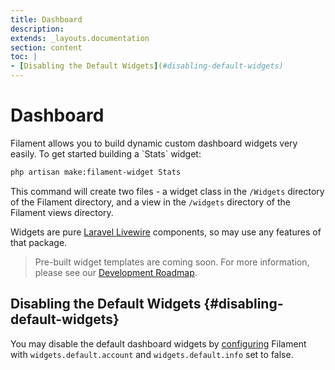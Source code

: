 ```yaml
---
title: Dashboard
description:
extends: _layouts.documentation
section: content
toc: |
- [Disabling the Default Widgets](#disabling-default-widgets)
---
```


# Dashboard

<p class="lg:text-2xl">Filament allows you to build dynamic custom dashboard widgets very easily. To get started building a `Stats` widget:</p>

```bash
php artisan make:filament-widget Stats
```

This command will create two files - a widget class in the `/Widgets` directory of the Filament directory, and a view in the `/widgets` directory of the Filament views directory.

Widgets are pure [Laravel Livewire](https://laravel-livewire.com) components, so may use any features of that package.

> Pre-built widget templates are coming soon. For more information, please see our [Development Roadmap](/docs/roadmap).

## Disabling the Default Widgets {#disabling-default-widgets}

You may disable the default dashboard widgets by [configuring](/docs#configuration) Filament with `widgets.default.account` and `widgets.default.info` set to false.